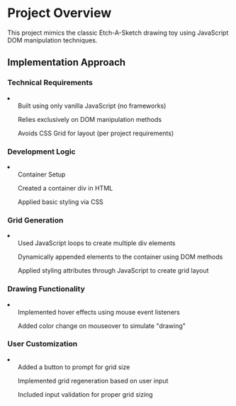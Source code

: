 <h1>Project Overview</h1>
<p>This project mimics the classic Etch-A-Sketch drawing toy using JavaScript DOM manipulation techniques.</p>

<h2>Implementation Approach</h2>
<h3>Technical Requirements</h3>

<li>
<ol>Built using only vanilla JavaScript (no frameworks)</ol>
<ol>Relies exclusively on DOM manipulation methods</ol>
<ol>Avoids CSS Grid for layout (per project requirements)</ol>
</li>

<h3>Development Logic</h3>
<li>
<ol>Container Setup</ol>
<ol>Created a container div in HTML</ol>
<ol>Applied basic styling via CSS</ol>
</li>

<h3>Grid Generation</h3>
<li>
<ol>Used JavaScript loops to create multiple div elements</ol>
<ol>Dynamically appended elements to the container using DOM methods</ol>
<ol>Applied styling attributes through JavaScript to create grid layout</ol>
</li>

<h3>Drawing Functionality</h3>
<li>
<ol>Implemented hover effects using mouse event listeners</ol>
<ol>Added color change on mouseover to simulate "drawing"</ol>
<ol></ol>
</li>

<h3>User Customization</h3>
<li>
<ol>Added a button to prompt for grid size</ol>
<ol>Implemented grid regeneration based on user input</ol>
<ol>Included input validation for proper grid sizing</ol>
</li>



